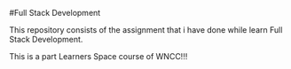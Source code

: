 #Full Stack Development

This repository consists of the assignment that i have done while learn Full Stack Development.

This is a part Learners Space course of WNCC!!!
